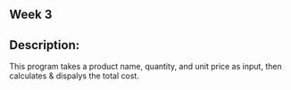 ## Week 3 

## Description: 
This program takes a product name, quantity, and unit price as input, then calculates & dispalys the total cost.

